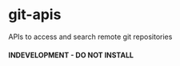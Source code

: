 # git-apis
APIs to access and search remote git repositories

#### INDEVELOPMENT - DO NOT INSTALL
  